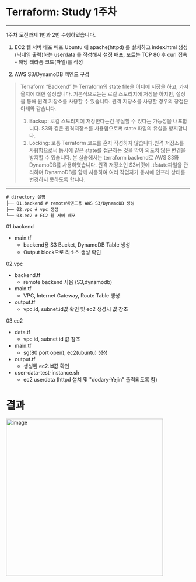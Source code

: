# Terraform: Study 1주차
---


1주차 도전과제 1번과 2번 수행하였습니다.
1) EC2 웹 서버 배포 배포
Ubuntu 에 apache(httpd) 를 설치하고 index.html 생성(닉네임 출력)하는 userdata 를 작성해서 설정 배포, 포트는 TCP 80 후 curl 접속 - 해당 테라폼 코드(파일)를 작성

2) AWS S3/DynamoDB 백엔드 구성

>Terraform “Backend” 는 Terraform의 state file을 어디에 저장을 하고, 가져올지에 대한 설정입니다.
>기본적으로는는 로컬 스토리지에 저장을 하지만, 설정을 통해 원격 저장소를 사용할 수 있습니다.
>원격 저장소를 사용할 경우의 장점은 아래와 같습니다.
>1) Backup: 로컬 스토리지에 저장한다는건 유실할 수 있다는 가능성을 내포합니다. S3와 같은 원격저장소를 사용함으로써 state 파일의 유실을 방지합니다.
>2) Locking: 보통 Terraform 코드를 혼자 작성하지 않습니다.원격 저장소를 사용함으로써 동시에 같은 state를 접근하는 것을 막아 의도치 않은 변경을 방지할 수 있습니다.
>본 실습에서는 terraform backend로 AWS S3와 DynamoDB를 사용하였습니다. 원격 저장소인 S3버킷에 .tfstate파일을 관리하며 DynamoDB를 함께 사용하여 여러 작업자가 동시에 인프라 상태를 변경하지 못하도록 합니다.


---
~~~  
# directory 설명
├── 01.backend # remote백엔드용 AWS S3/DynamoDB 생성 
├── 02.vpc # vpc 생성
└── 03.ec2 # EC2 웹 서버 배포
~~~

01.backend

 - main.tf
   - backend용 S3 Bucket, DynamoDB Table 생성 
   - Output block으로 리소스 생성 확인




02.vpc
- backend.tf
  - remote backend 사용 (S3,dynamodb)
 - main.tf
   -  VPC, Internet Gateway, Route Table 생성
 - output.tf
   - vpc.id, subnet.id값 확인 및 ec2 생성시 값 참조

03.ec2
 - data.tf
   - vpc id, subnet id 값 참조 
 - main.tf
   -  sg(80 port open), ec2(ubuntu) 생성
 - output.tf
   - 생성된 ec2.id값 확인
 - user-data-test-instance.sh
   - ec2 userdata (httpd 설치 및 "dodary-Yejin" 출력되도록 함)
  

# 결과
<img width="430" alt="image" src="https://github.com/chamdodari2/terraform-study/assets/78536511/976762d4-eada-4b3c-823f-51b05d0fd494">
